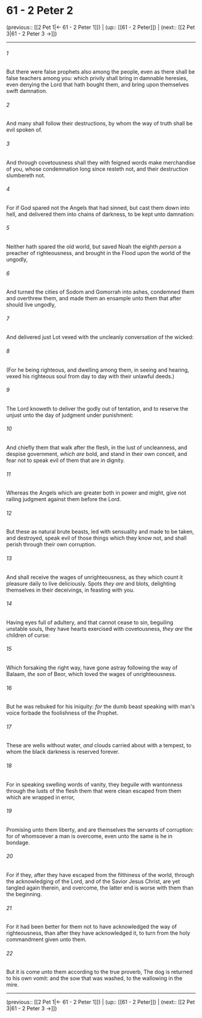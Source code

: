 # 61 - 2 Peter 2

(previous:: [[2 Pet 1|← 61 - 2 Peter 1]]) | (up:: [[61 - 2 Peter]]) | (next:: [[2 Pet 3|61 - 2 Peter 3 →]])

***


###### 1 
But there were false prophets also among the people, even as there shall be false teachers among you: which privily shall bring in damnable heresies, even denying the Lord that hath bought them, and bring upon themselves swift damnation. 

###### 2 
And many shall follow their destructions, by whom the way of truth shall be evil spoken of. 

###### 3 
And through covetousness shall they with feigned words make merchandise of you, whose condemnation long since resteth not, and their destruction slumbereth not. 

###### 4 
For if God spared not the Angels that had sinned, but cast them down into hell, and delivered them into chains of darkness, to be kept unto damnation: 

###### 5 
Neither hath spared the old world, but saved Noah the eighth _person_ a preacher of righteousness, and brought in the Flood upon the world of the ungodly, 

###### 6 
And turned the cities of Sodom and Gomorrah into ashes, condemned them and overthrew them, and made them an ensample unto them that after should live ungodly, 

###### 7 
And delivered just Lot vexed with the uncleanly conversation of the wicked: 

###### 8 
(For he being righteous, and dwelling among them, in seeing and hearing, vexed his righteous soul from day to day with their unlawful deeds.) 

###### 9 
The Lord knoweth to deliver the godly out of tentation, and to reserve the unjust unto the day of judgment under punishment: 

###### 10 
And chiefly them that walk after the flesh, in the lust of uncleanness, and despise government, _which are_ bold, and stand in their own conceit, and fear not to speak evil of them that are in dignity. 

###### 11 
Whereas the Angels which are greater both in power and might, give not railing judgment against them before the Lord. 

###### 12 
But these as natural brute beasts, led with sensuality and made to be taken, and destroyed, speak evil of those things which they know not, and shall perish through their own corruption. 

###### 13 
And shall receive the wages of unrighteousness, as they which count it pleasure daily to live deliciously. Spots _they are_ and blots, delighting themselves in their deceivings, in feasting with you. 

###### 14 
Having eyes full of adultery, and that cannot cease to sin, beguiling unstable souls, they have hearts exercised with covetousness, _they are_ the children of curse: 

###### 15 
Which forsaking the right way, have gone astray following the way of Balaam, _the son_ of Beor, which loved the wages of unrighteousness. 

###### 16 
But he was rebuked for his iniquity: _for_ the dumb beast speaking with man's voice forbade the foolishness of the Prophet. 

###### 17 
These are wells without water, _and_ clouds carried about with a tempest, to whom the black darkness is reserved forever. 

###### 18 
For in speaking swelling words of vanity, they beguile with wantonness through the lusts of the flesh them that were clean escaped from them which are wrapped in error, 

###### 19 
Promising unto them liberty, and are themselves the servants of corruption: for of whomsoever a man is overcome, even unto the same is he in bondage. 

###### 20 
For if they, after they have escaped from the filthiness of the world, through the acknowledging of the Lord, and of the Savior Jesus Christ, are yet tangled again therein, and overcome, the latter end is worse with them than the beginning. 

###### 21 
For it had been better for them not to have acknowledged the way of righteousness, than after they have acknowledged it, to turn from the holy commandment given unto them. 

###### 22 
But it is come unto them according to the true proverb, The dog is returned to his own vomit: and the sow that was washed, to the wallowing in the mire.

***

(previous:: [[2 Pet 1|← 61 - 2 Peter 1]]) | (up:: [[61 - 2 Peter]]) | (next:: [[2 Pet 3|61 - 2 Peter 3 →]])
